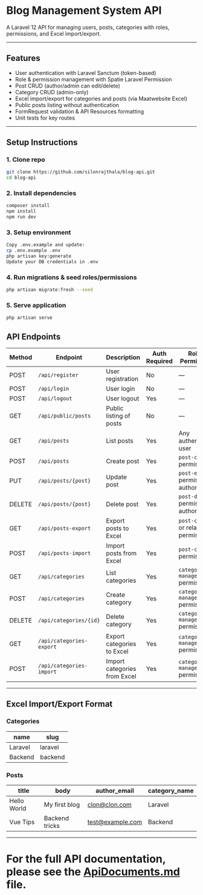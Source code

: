 # Blog Management System API

A Laravel 12 API for managing users, posts, categories with roles, permissions, and Excel import/export.

---

## Features

- User authentication with Laravel Sanctum (token-based)
- Role & permission management with Spatie Laravel Permission
- Post CRUD (author/admin can edit/delete)
- Category CRUD (admin-only)
- Excel import/export for categories and posts (via Maatwebsite Excel)
- Public posts listing without authentication
- FormRequest validation & API Resources formatting
- Unit tests for key routes

---

## Setup Instructions

### 1. Clone repo

```bash
git clone https://github.com/silonrajthala/blog-api.git
cd blog-api
```
### 2. Install dependencies
```bash
composer install
npm install
npm run dev
```
### 3. Setup environment
```bash
Copy .env.example and update:
cp .env.example .env
php artisan key:generate
Update your DB credentials in .env
```
### 4. Run migrations & seed roles/permissions
```bash
php artisan migrate:fresh --seed
```
### 5. Serve application
```bash
php artisan serve
```


## API Endpoints

| Method | Endpoint                   | Description                  | Auth Required | Roles / Permissions           |
|--------|----------------------------|------------------------------|---------------|------------------------------|
| POST   | `/api/register`            | User registration            | No            | —                            |
| POST   | `/api/login`               | User login                   | No            | —                            |
| POST   | `/api/logout`              | User logout                  | Yes           | —                            |
| GET    | `/api/public/posts`        | Public listing of posts      | No            | —                            |
| GET    | `/api/posts`               | List posts                  | Yes           | Any authenticated user       |
| POST   | `/api/posts`               | Create post                  | Yes           | `post-create` permission     |
| PUT    | `/api/posts/{post}`        | Update post                  | Yes           | `post-edit` permission or author/admin |
| DELETE | `/api/posts/{post}`        | Delete post                  | Yes           | `post-delete` permission or author/admin |
| GET    | `/api/posts-export`        | Export posts to Excel        | Yes           | `post-create` or related permission |
| POST   | `/api/posts-import`        | Import posts from Excel      | Yes           | `post-create` permission     |
| GET    | `/api/categories`          | List categories              | Yes           | `category-manage` permission |
| POST   | `/api/categories`          | Create category              | Yes           | `category-manage` permission |
| DELETE | `/api/categories/{id}`     | Delete category              | Yes           | `category-manage` permission |
| GET    | `/api/categories-export`   | Export categories to Excel   | Yes           | `category-manage` permission |
| POST   | `/api/categories-import`   | Import categories from Excel | Yes           | `category-manage` permission |

---

## Excel Import/Export Format

### Categories

| name     | slug     |
|----------|----------|
| Laravel  | laravel  |
| Backend  | backend  |

### Posts

| title      | body             | author_email      | category_name |
|------------|------------------|-------------------|---------------|
| Hello World| My first blog    | clon@clon.com     | Laravel       |
| Vue Tips   | Backend tricks  | test@example.com  | Backend       |

---

# For the full API documentation, please see the [ApiDocuments.md](./ApiDocuments.md) file.